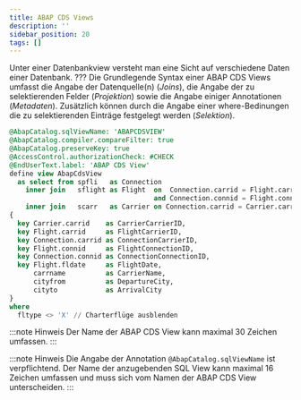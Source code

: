 ```yaml
---
title: ABAP CDS Views
description: ''
sidebar_position: 20
tags: []
---
```


Unter einer Datenbankview versteht man eine Sicht auf verschiedene Daten einer Datenbank. ???
Die Grundlegende Syntax einer ABAP CDS Views umfasst die Angabe der Datenquelle(n) (_Joins_), die Angabe der zu selektierenden Felder (_Projektion_) sowie die Angabe einiger Annotationen (_Metadaten_). Zusätzlich können durch die Angabe einer where-Bedinungen die zu selektierenden Einträge festgelegt werden (_Selektion_).

```sql
@AbapCatalog.sqlViewName: 'ABAPCDSVIEW'
@AbapCatalog.compiler.compareFilter: true
@AbapCatalog.preserveKey: true
@AccessControl.authorizationCheck: #CHECK
@EndUserText.label: 'ABAP CDS View'
define view AbapCdsView
  as select from spfli   as Connection
    inner join   sflight as Flight  on  Connection.carrid = Flight.carrid
                                    and Connection.connid = Flight.connid
    inner join   scarr   as Carrier on Connection.carrid = Carrier.carrid
{
  key Carrier.carrid    as CarrierCarrierID,
  key Flight.carrid     as FlightCarrierID,
  key Connection.carrid as ConnectionCarrierID,
  key Flight.connid     as FlightConnectionID,
  key Connection.connid as ConnectionConnectionID,
  key Flight.fldate     as FlightDate,
      carrname          as CarrierName,
      cityfrom          as DepartureCity,
      cityto            as ArrivalCity
}
where
  fltype <> 'X' // Charterflüge ausblenden
```

:::note Hinweis
Der Name der ABAP CDS View kann maximal 30 Zeichen umfassen.
:::

:::note Hinweis
Die Angabe der Annotation `@AbapCatalog.sqlViewName` ist verpflichtend. Der Name der anzugebenden SQL View kann maximal 16 Zeichen umfassen und muss sich vom Namen
der ABAP CDS View unterscheiden.
:::
